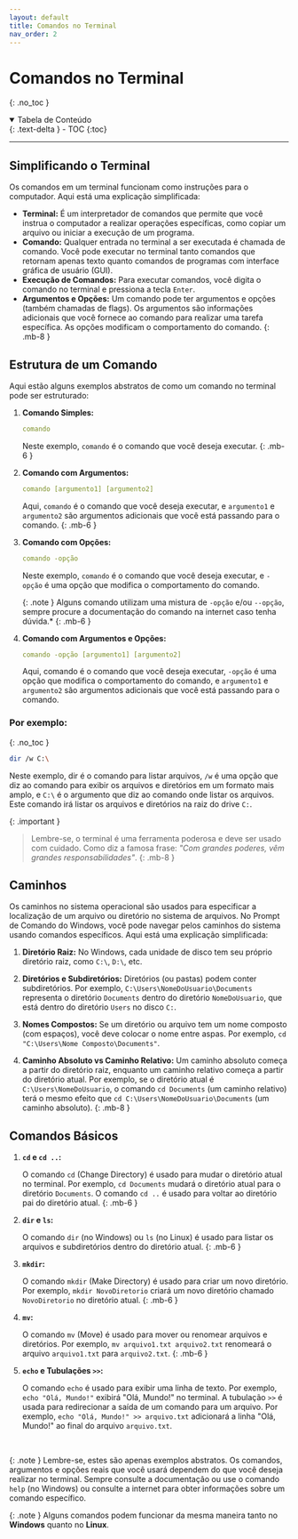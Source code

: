 ```yaml
---
layout: default
title: Comandos no Terminal
nav_order: 2
---
```


# Comandos no Terminal

{: .no_toc }

<details open markdown="block">
  <summary>
    Tabela de Conteúdo
  </summary>
  {: .text-delta }
- TOC
{:toc}
</details>

---

## Simplificando o Terminal

Os comandos em um terminal funcionam como instruções para o computador. Aqui está uma explicação simplificada:

* **Terminal:** É um interpretador de comandos que permite que você instrua o computador a realizar operações específicas, como copiar um arquivo ou iniciar a execução de um programa.
* **Comando:** Qualquer entrada no terminal a ser executada é chamada de comando. Você pode executar no terminal tanto comandos que retornam apenas texto quanto comandos de programas com interface gráfica de usuário (GUI).
* **Execução de Comandos:** Para executar comandos, você digita o comando no terminal e pressiona a tecla `Enter`.
* **Argumentos e Opções:** Um comando pode ter argumentos e opções (também chamadas de flags). Os argumentos são informações adicionais que você fornece ao comando para realizar uma tarefa específica. As opções modificam o comportamento do comando.
{: .mb-8 }

## Estrutura de um Comando

Aqui estão alguns exemplos abstratos de como um comando no terminal pode ser estruturado:

1. **Comando Simples:**
    ```yaml
    comando
    ```
    Neste exemplo, `comando` é o comando que você deseja executar.
    {: .mb-6 }

2. **Comando com Argumentos:**
    ```yaml
    comando [argumento1] [argumento2]
    ```
    Aqui, `comando` é o comando que você deseja executar, e `argumento1` e `argumento2` são argumentos adicionais que você está passando para o comando.
    {: .mb-6 }

3. **Comando com Opções:**
    ```yaml
    comando -opção
    ```
    Neste exemplo, `comando` é o comando que você deseja executar, e `-opção` é uma opção que modifica o comportamento do comando.

    {: .note }
    Alguns comando utilizam uma mistura de `-opção` e/ou `--opção`, sempre procure a documentação do comando na internet caso tenha dúvida.*
    {: .mb-6 }

4. **Comando com Argumentos e Opções:**
    ```yaml
    comando -opção [argumento1] [argumento2]
    ```
    Aqui, comando é o comando que você deseja executar, `-opção` é uma opção que modifica o comportamento do comando, e `argumento1` e `argumento2` são argumentos adicionais que você está passando para o comando.

### Por exemplo:
{: .no_toc }

```bash
dir /w C:\
```

Neste exemplo, dir é o comando para listar arquivos, `/w` é uma opção que diz ao comando para exibir os arquivos e diretórios em um formato mais amplo, e `C:\` é o argumento que diz ao comando onde listar os arquivos. Este comando irá listar os arquivos e diretórios na raiz do drive `C:`.

{: .important }
> Lembre-se, o terminal é uma ferramenta poderosa e deve ser usado com cuidado. Como diz a famosa frase: *"Com grandes poderes, vêm grandes responsabilidades"*.
{: .mb-8 }

## Caminhos

Os caminhos no sistema operacional são usados para especificar a localização de um arquivo ou diretório no sistema de arquivos. No Prompt de Comando do Windows, você pode navegar pelos caminhos do sistema usando comandos específicos. Aqui está uma explicação simplificada:

1. **Diretório Raiz:**
No Windows, cada unidade de disco tem seu próprio diretório raiz, como `C:\`, `D:\`, etc.

2. **Diretórios e Subdiretórios:**
Diretórios (ou pastas) podem conter subdiretórios. Por exemplo, `C:\Users\NomeDoUsuario\Documents` representa o diretório `Documents` dentro do diretório `NomeDoUsuario`, que está dentro do diretório `Users` no disco `C:`.

3. **Nomes Compostos:**
Se um diretório ou arquivo tem um nome composto (com espaços), você deve colocar o nome entre aspas. Por exemplo, `cd "C:\Users\Nome Composto\Documents"`.

4. **Caminho Absoluto vs Caminho Relativo:**
Um caminho absoluto começa a partir do diretório raiz, enquanto um caminho relativo começa a partir do diretório atual. Por exemplo, se o diretório atual é `C:\Users\NomeDoUsuario`, o comando `cd Documents` (um caminho relativo) terá o mesmo efeito que `cd C:\Users\NomeDoUsuario\Documents` (um caminho absoluto).
{: .mb-8 }

## Comandos Básicos

1. **`cd` e `cd ..`:**

    O comando `cd` (Change Directory) é usado para mudar o diretório atual no terminal. Por exemplo, `cd Documents` mudará o diretório atual para o diretório `Documents`. O comando `cd ..` é usado para voltar ao diretório pai do diretório atual.
    {: .mb-6 }

2. **`dir` e `ls`:**

    O comando `dir` (no Windows) ou `ls` (no Linux) é usado para listar os arquivos e subdiretórios dentro do diretório atual.
    {: .mb-6 }

3. **`mkdir`:**
    
    O comando `mkdir` (Make Directory) é usado para criar um novo diretório. Por exemplo, `mkdir NovoDiretorio` criará um novo diretório chamado `NovoDiretorio` no diretório atual.
    {: .mb-6 }

4. **`mv`:**

    O comando `mv` (Move) é usado para mover ou renomear arquivos e diretórios. Por exemplo, `mv arquivo1.txt arquivo2.txt` renomeará o arquivo `arquivo1.txt` para `arquivo2.txt`.
    {: .mb-6 }

5. **`echo` e Tubulações `>>`:**
    
    O comando `echo` é usado para exibir uma linha de texto. Por exemplo, `echo "Olá, Mundo!"` exibirá "Olá, Mundo!" no terminal. A tubulação `>>` é usada para redirecionar a saída de um comando para um arquivo. Por exemplo, `echo "Olá, Mundo!" >> arquivo.txt` adicionará a linha "Olá, Mundo!" ao final do arquivo `arquivo.txt`.

&nbsp;

{: .note }
Lembre-se, estes são apenas exemplos abstratos. Os comandos, argumentos e opções reais que você usará dependem do que você deseja realizar no terminal. Sempre consulte a documentação ou use o comando `help` (no Windows) ou consulte a internet para obter informações sobre um comando específico.

{: .note }
Alguns comandos podem funcionar da mesma maneira tanto no **Windows** quanto no **Linux**.
